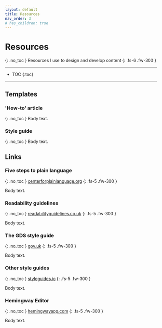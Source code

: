 ```yaml
---
layout: default
title: Resources
nav_order: 3
# has_children: true
---
```


# Resources
{: .no_toc }
Resources I use to design and develop content
{: .fs-6 .fw-300 }

---

- TOC
{:toc}

---

## Templates

### 'How-to' article
{: .no_toc } 
Body text.

### Style guide
{: .no_toc }
Body text.

## Links

### Five steps to plain language
{: .no_toc }
[centerforplainlanguage.org](https://centerforplainlanguage.org/learning-training/five-steps-plain-language/) 
{: .fs-5 .fw-300 }

Body text.

### Readability guidelines
{: .no_toc }
[readabilityguidelines.co.uk](https://readabilityguidelines.co.uk/)
{: .fs-5 .fw-300 }

Body text.

### The GDS style guide
{: .no_toc }
[gov.uk](https://www.gov.uk/guidance/style-guide/a-to-z-of-gov-uk-style)
{: .fs-5 .fw-300 }

Body text.

### Other style guides
{: .no_toc }
[styleguides.io](http://styleguides.io/examples.html#writing)
{: .fs-5 .fw-300 }

Body text.

### Hemingway Editor
{: .no_toc }
[hemingwayapp.com](https://hemingwayapp.com)
{: .fs-5 .fw-300 }

Body text.